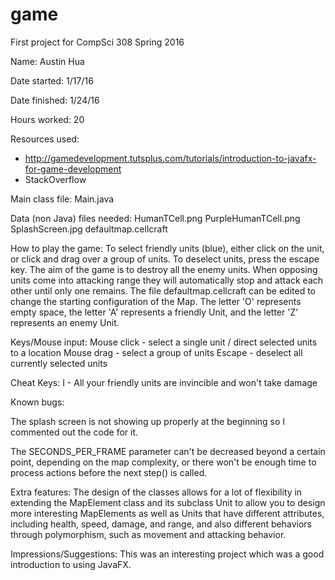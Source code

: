 # game
First project for CompSci 308 Spring 2016

Name: Austin Hua

Date started: 1/17/16

Date finished: 1/24/16

Hours worked: 20

Resources used: 
 - http://gamedevelopment.tutsplus.com/tutorials/introduction-to-javafx-for-game-development
 - StackOverflow

Main class file: 
Main.java

Data (non Java) files needed:
HumanTCell.png
PurpleHumanTCell.png
SplashScreen.jpg
defaultmap.cellcraft

How to play the game:
To select friendly units (blue), either click on the unit, or click and drag over a group of units.
To deselect units, press the escape key.
The aim of the game is to destroy all the enemy units.
When opposing units come into attacking range they will automatically stop and attack each other until only one remains.
The file defaultmap.cellcraft can be edited to change the starting configuration of the Map. The letter 'O' represents empty space, the letter 'A' represents a friendly Unit, and the letter 'Z' represents an enemy Unit.

Keys/Mouse input:
Mouse click - select a single unit / direct selected units to a location
Mouse drag - select a group of units
Escape - deselect all currently selected units

Cheat Keys:
I - All your friendly units are invincible and won't take damage

Known bugs:

The splash screen is not showing up properly at the beginning so I commented out the code for it.

The SECONDS\_PER\_FRAME parameter can't be decreased beyond a certain point, depending on the map complexity, or there won't be enough time to process actions before the next step() is called.

Extra features:
The design of the classes allows for a lot of flexibility in extending the MapElement class and its subclass Unit to allow you to design more interesting MapElements as well as Units that have different attributes, including health, speed, damage, and range, and also different behaviors through polymorphism, such as movement and attacking behavior. 

Impressions/Suggestions:
This was an interesting project which was a good introduction to using JavaFX.
